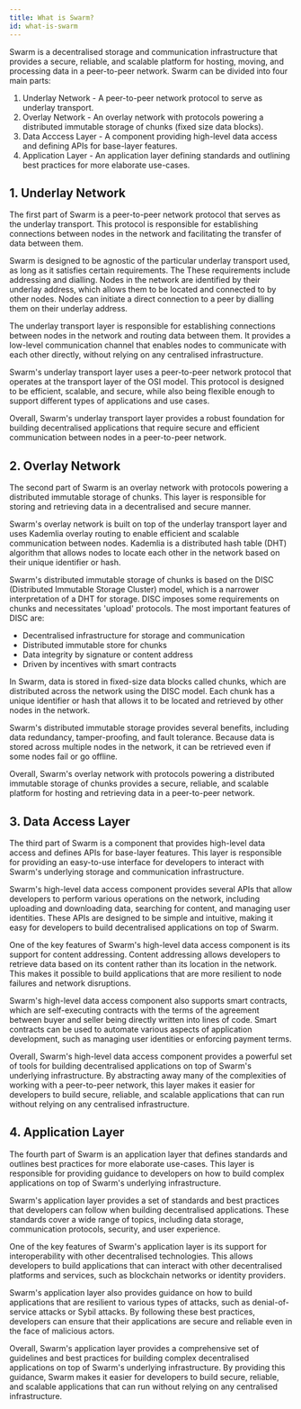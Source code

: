 ```yaml
---
title: What is Swarm?
id: what-is-swarm
---
```


Swarm is a decentralised storage and communication infrastructure that provides a secure, reliable, and scalable platform for hosting, moving, and processing data in a peer-to-peer network. Swarm can be divided into four main parts:

1. Underlay Network - A peer-to-peer network protocol to serve as underlay transport. 
2. Overlay Network - An overlay network with protocols powering a distributed immutable storage of chunks (fixed size data blocks).
3. Data Acccess Layer - A component providing high-level data access and defining APIs for base-layer features.
4. Application Layer - An application layer defining standards and outlining best practices for more elaborate use-cases.


## 1. Underlay Network

The first part of Swarm is a peer-to-peer network protocol that serves as the underlay transport. This protocol is responsible for establishing connections between nodes in the network and facilitating the transfer of data between them.

Swarm is designed to be agnostic of the particular underlay transport used, as long as it satisfies certain requirements. The  These requirements include addressing and dialling. Nodes in the network are identified by their underlay address, which allows them to be located and connected to by other nodes. Nodes can initiate a direct connection to a peer by dialling them on their underlay address.

The underlay transport layer is responsible for establishing connections between nodes in the network and routing data between them. It provides a low-level communication channel that enables nodes to communicate with each other directly, without relying on any centralised infrastructure.

Swarm's underlay transport layer uses a peer-to-peer network protocol that operates at the transport layer of the OSI model. This protocol is designed to be efficient, scalable, and secure, while also being flexible enough to support different types of applications and use cases.

Overall, Swarm's underlay transport layer provides a robust foundation for building decentralised applications that require secure and efficient communication between nodes in a peer-to-peer network.

## 2. Overlay Network

The second part of Swarm is an overlay network with protocols powering a distributed immutable storage of chunks. This layer is responsible for storing and retrieving data in a decentralised and secure manner.

Swarm's overlay network is built on top of the underlay transport layer and uses Kademlia overlay routing to enable efficient and scalable communication between nodes. Kademlia is a distributed hash table (DHT) algorithm that allows nodes to locate each other in the network based on their unique identifier or hash.

Swarm's distributed immutable storage of chunks is based on the DISC (Distributed Immutable Storage Cluster) model, which is a narrower interpretation of a DHT for storage. DISC imposes some requirements on chunks and necessitates 'upload' protocols. The most important features of DISC are:

- Decentralised infrastructure for storage and communication
- Distributed immutable store for chunks
- Data integrity by signature or content address
- Driven by incentives with smart contracts

In Swarm, data is stored in fixed-size data blocks called chunks, which are distributed across the network using the DISC model. Each chunk has a unique identifier or hash that allows it to be located and retrieved by other nodes in the network.

Swarm's distributed immutable storage provides several benefits, including data redundancy, tamper-proofing, and fault tolerance. Because data is stored across multiple nodes in the network, it can be retrieved even if some nodes fail or go offline.

Overall, Swarm's overlay network with protocols powering a distributed immutable storage of chunks provides a secure, reliable, and scalable platform for hosting and retrieving data in a peer-to-peer network.

## 3. Data Access Layer

The third part of Swarm is a component that provides high-level data access and defines APIs for base-layer features. This layer is responsible for providing an easy-to-use interface for developers to interact with Swarm's underlying storage and communication infrastructure.

Swarm's high-level data access component provides several APIs that allow developers to perform various operations on the network, including uploading and downloading data, searching for content, and managing user identities. These APIs are designed to be simple and intuitive, making it easy for developers to build decentralised applications on top of Swarm.

One of the key features of Swarm's high-level data access component is its support for content addressing. Content addressing allows developers to retrieve data based on its content rather than its location in the network. This makes it possible to build applications that are more resilient to node failures and network disruptions.

Swarm's high-level data access component also supports smart contracts, which are self-executing contracts with the terms of the agreement between buyer and seller being directly written into lines of code. Smart contracts can be used to automate various aspects of application development, such as managing user identities or enforcing payment terms.

Overall, Swarm's high-level data access component provides a powerful set of tools for building decentralised applications on top of Swarm's underlying infrastructure. By abstracting away many of the complexities of working with a peer-to-peer network, this layer makes it easier for developers to build secure, reliable, and scalable applications that can run without relying on any centralised infrastructure.

## 4. Application Layer 

The fourth part of Swarm is an application layer that defines standards and outlines best practices for more elaborate use-cases. This layer is responsible for providing guidance to developers on how to build complex applications on top of Swarm's underlying infrastructure.

Swarm's application layer provides a set of standards and best practices that developers can follow when building decentralised applications. These standards cover a wide range of topics, including data storage, communication protocols, security, and user experience.

One of the key features of Swarm's application layer is its support for interoperability with other decentralised technologies. This allows developers to build applications that can interact with other decentralised platforms and services, such as blockchain networks or identity providers.

Swarm's application layer also provides guidance on how to build applications that are resilient to various types of attacks, such as denial-of-service attacks or Sybil attacks. By following these best practices, developers can ensure that their applications are secure and reliable even in the face of malicious actors.

Overall, Swarm's application layer provides a comprehensive set of guidelines and best practices for building complex decentralised applications on top of Swarm's underlying infrastructure. By providing this guidance, Swarm makes it easier for developers to build secure, reliable, and scalable applications that can run without relying on any centralised infrastructure.